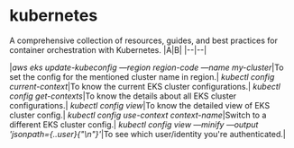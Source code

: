 # kubernetes
A comprehensive collection of resources, guides, and best practices for container orchestration with Kubernetes.
|A|B|
|--|--|

|*aws eks update-kubeconfig —region region-code —name my-cluster*|To set the config for the mentioned cluster name in region.|
*kubectl config current-context*|To know the current EKS cluster configurations.|
*kubectl config get-contexts*|To know the details about all EKS cluster configurations.|
*kubectl config view*|To know the detailed view of EKS cluster config.|
*kubectl config use-context context-name*|Switch to a different EKS cluster config.|
*kubectl config view —minify —output 'jsonpath={..user}{"\n"}'*|To see which user/identity you're authenticated.|
